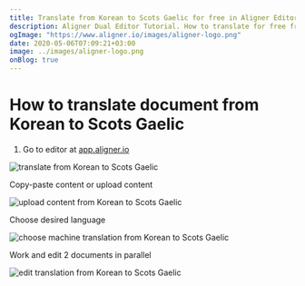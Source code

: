 ```yaml
---
title: Translate from Korean to Scots Gaelic for free in Aligner Editor
description: Aligner Dual Editor Tutorial. How to translate for free from Korean to Scots Gaelic. Aligner is multilingual document management platform. 
ogImage: "https://www.aligner.io/images/aligner-logo.png"
date: 2020-05-06T07:09:21+03:00
image: ../images/aligner-logo.png
onBlog: true
---
```


# How to translate document from Korean to Scots Gaelic

1. Go to editor at [app.aligner.io](https://app.aligner.io "Aligner App web page")

![translate from Korean to Scots Gaelic](../aligner-blank-editor.png "translate from Korean to Scots Gaelic")

Copy-paste content or upload content

![upload content from Korean to Scots Gaelic](../aligner-uploaded-document.png "upload content from Korean to Scots Gaelic")

Choose desired language

![choose machine translation from Korean to Scots Gaelic](../aligner-language-dropdown.png "choose machine translation from Korean to Scots Gaelic")

Work and edit 2 documents in parallel

![edit translation from Korean to Scots Gaelic](../aligner-double-sitded-editor.png "edit translation from Korean to Scots Gaelic")

